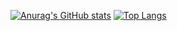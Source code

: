 [![Anurag's GitHub stats](https://github-readme-stats.vercel.app/api?username=Kotaro666-dev&show_icons=true)](https://github.com/anuraghazra/github-readme-stats)
[![Top Langs](https://github-readme-stats.vercel.app/api/top-langs/?username=Kotaro666-dev&layout=compact&hide=html,css,md)](https://github.com/anuraghazra/github-readme-stats)

